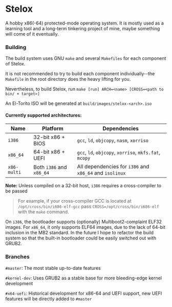 # Stelox
A hobby x86(-64) protected-mode operating system.
It is mostly used as a learning tool and a long-term tinkering project of mine, maybe something will come of it eventually.

### Building
The build system uses GNU `make` and several `Makefiles` for each component of Stelox.

It is not recommended to try to build each component individually--the `Makefile` in the root directory does the heavy lifting for you.

Nevertheless, to build Stelox, run `make [run] ARCH=<name> [CROSS=<path to bin/ + target>]`

An El-Torito ISO will be generated at `build/images/stelox-<arch>.iso`

#### Currently supported architectures:

| Name     | Platform              | Dependencies |
|-----------|----------------------|------|
| `i386`      | 32-bit x86 + BIOS        | `gcc`, `ld`, `objcopy`, `nasm`, `xorriso`    |
| `x86_64`    | 64-bit x86 + UEFI        | `gcc`, `ld`, `objcopy`, `xorriso`, `mkfs.fat`, `mcopy`    |
| `x86-multi` | Both `i386` and `x86_64` | All dependencies for `i386` and `x86_64` and `isolinux`   |

**Note:** Unless compiled on a 32-bit host, `i386` requires a cross-compiler to  be passed
> For example, if your cross-compiler GCC is located at `/opt/cross/bin/i686-elf-gcc`
> pass `CROSS=/opt/cross/bin/i686-elf` with the `make` command.

On `i386`, the bootloader supports (optionally) Multiboot2-complaint ELF32 images. For `x86_64`, it only supports ELF64 images, due to the lack of 64-bit inclusion in the MB2 standard. In the future I hope to refactor the build system so that the built-in bootloader could be easily switched out with GRUB2.

### Branches
`#master`: The most stable up-to-date features

`#kernel-dev`: Uses GRUB2 as a stable base for more bleeding-edge kernel development

`#x64-uefi`: Historical development for x86-64 and UEFI support, new UEFI features will be directly added to `#master`
